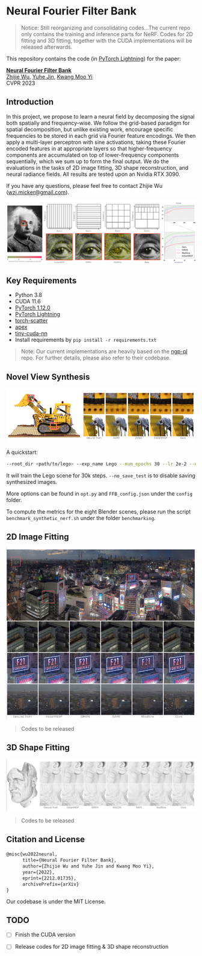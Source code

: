# Neural Fourier Filter Bank

> Notice: Still reorganizing and consolidating codes...The current repo only contains the training and inference parts for NeRF. 
> Codes for 2D fitting and 3D fitting, together with the CUDA implementations will be released afterwards.  

This repository contains the code (in [PyTorch Lightning](https://www.pytorchlightning.ai/index.html)) for the paper:

[__Neural Fourier Filter Bank__](https://arxiv.org/abs/2212.01735)
<br>
[Zhijie Wu](https://zhijiew94.github.io/), [Yuhe Jin](https://scholar.google.ca/citations?user=oAYi1YQAAAAJ&hl=en), [Kwang Moo Yi](https://www.cs.ubc.ca/~kmyi/)
<br>
CVPR 2023


## Introduction

In this project, we propose to learn a neural field by decomposing the signal both spatially and frequency-wise.
We follow the grid-based paradigm for spatial decomposition, but unlike existing work, encourage specific frequencies to be stored in each grid via Fourier feature encodings.
We then apply a multi-layer perceptron with sine activations, taking these Fourier encoded features in at appropriate layers so that higher-frequency components are accumulated on top of lower-frequency components sequentially, which we sum up to form the final output.
We do the evaluations in the tasks of 2D image fitting, 3D shape reconstruction, and neural radiance fields.
All results are tested upon an Nvidia RTX 3090. 

If you have any questions, please feel free to contact Zhijie Wu (wzj.micker@gmail.com).

![teaser](./docs/figures/teaser.png)



## Key Requirements
- Python 3.8
- CUDA 11.6
- [PyTorch 1.12.0](https://www.tensorflow.org/)
- [PyTorch Lightning](https://www.pytorchlightning.ai/index.html)
- [torch-scatter](https://github.com/rusty1s/pytorch_scatter#installation)
- [apex](https://github.com/NVIDIA/apex#linux)
- [tiny-cuda-nn](https://github.com/NVlabs/tiny-cuda-nn#pytorch-extension)
- Install requirements by `pip install -r requirements.txt`

> Note: Our current implementations are heavily based on the [ngp-pl](https://github.com/kwea123/ngp_pl) repo. 
> For further details, please also refer to their codebase.




## Novel View Synthesis
![nvs](./docs/figures/nvs.png)

A quickstart:
```bash
--root_dir <path/to/lego> --exp_name Lego --num_epochs 30 --lr 2e-2 --eval_lpips --no_save_test
```
It will train the Lego scene for 30k steps. `--no_save_test` is to disable saving synthesized images.

More options can be found in `opt.py` and `FFB_config.json` under the `config` folder.

To compute the metrics for the eight Blender scenes, please run the script `benchmark_synthetic_nerf.sh` under the folder `benchmarking`.


## 2D Image Fitting
![2d_fitting](./docs/figures/2d_fitting.png)

> Codes to be released


## 3D Shape Fitting
![3d_fitting](./docs/figures/3d_fitting.png)

> Codes to be released


## Citation and License

```
@misc{wu2022neural,
      title={Neural Fourier Filter Bank}, 
      author={Zhijie Wu and Yuhe Jin and Kwang Moo Yi},
      year={2022},
      eprint={2212.01735},
      archivePrefix={arXiv}
}
```

Our codebase is under the MIT License.


## TODO

- [ ] Finish the CUDA version
- [ ] Release codes for 2D image fitting & 3D shape reconstruction

